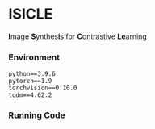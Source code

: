 # ISICLE
**I**mage **S**ynthes**i**s for **C**ontrastive **Le**arning

### Environment
```
python==3.9.6
pytorch==1.9
torchvision==0.10.0
tqdm==4.62.2
```

### Running Code
